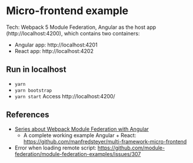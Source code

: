 # Micro-frontend example
Tech: Webpack 5 Module Federation, Angular as the host app (http://localhost:4200), which contains two containers:
* Angular app: http://localhost:4201
* React app: http://localhost:4202

## Run in localhost
* `yarn`
* `yarn bootstrap`
* `yarn start`
Access http://localhost:4200/
## References
- [Series about Webpack Module Federation with Angular](https://www.angulararchitects.io/en/aktuelles/multi-framework-and-version-micro-frontends-with-module-federation-the-good-the-bad-the-ugly/)
  - A complete working example Angular + React: https://github.com/manfredsteyer/multi-framework-micro-frontend
- Error when loading remote script: https://github.com/module-federation/module-federation-examples/issues/307
